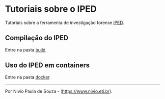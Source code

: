 # Tutoriais sobre o IPED

Tutoriais sobre a ferramenta de investigação forense [IPED](https://github.com/sepinf-inc/IPED/).

## Compilação do IPED

Entre na pasta [build](https://github.com/niviosouza/IPED/tree/main/build).

## Uso do IPED em containers

Entre na pasta [docker](https://github.com/niviosouza/IPED/tree/main/docker).

---
Por Nivio Paula de Souza - (https://www.nivio.eti.br).
